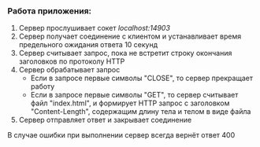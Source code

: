 ### Работа приложения:

1. Сервер прослушивает сокет _localhost:14903_
2. Сервер получает соединение с клиентом и устанавливает время предельного ожидания ответа 10 секунд
3. Сервер считывает запрос, пока не встретит строку окончания заголовков по протоколу HTTP
4. Сервер обрабатывает запрос
    * Если в запросе первые символы "CLOSE", то сервер прекращает работу
    * Если в запросе первые символы "GET", то сервер считывает файл "index.html", и формирует HTTP запрос с заголовком "Content-Length", содержащим длину тела и телом в виде файла
5. Сервер отправляет ответ и закрывает соединение

В случае ошибки при выполнении сервер всегда вернёт ответ 400